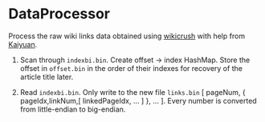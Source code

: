 # DataProcessor

Process the raw wiki links data obtained using [wikicrush](https://github.com/trishume/wikicrush) with help from [Kaiyuan](https://github.com/thngkaiyuan).

1. Scan through ```indexbi.bin```. Create offset -> index HashMap. Store the offset in ```offset.bin``` in the order of their indexes for recovery of the article title later.

2. Read ```indexbi.bin```. Only write to the new file ```links.bin``` [ pageNum, { pageIdx,linkNum,[ linkedPageIdx, ... ] }, ... ]. Every number is converted from little-endian to big-endian.